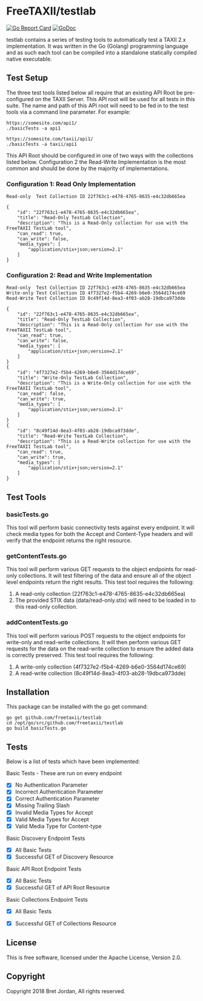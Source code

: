 # FreeTAXII/testlab #

[![Go Report Card](https://goreportcard.com/badge/github.com/freetaxii/testlab)](https://goreportcard.com/report/github.com/freetaxii/testlab) [![GoDoc](https://godoc.org/github.com/freetaxii/testlab?status.png)](https://godoc.org/github.com/freetaxii/testlab)

testlab contains a series of testing tools to automatically test a TAXII 2.x 
implementation. It was written in the Go (Golang) programming language and as
such each tool can be compiled into a standalone statically compiled native 
executable. 

## Test Setup ##
The three test tools listed below all require that an existing API Root be 
pre-configured on the TAXII Server. This API root will be used for all tests in
this suite. The name and path of this API root will need to be fed in to the 
test tools via a command line parameter. For example:

```
https://somesite.com/api1/
./basicTests -a api1

https://somesite.com/taxii/api1/
./basicTests -a taxii/api1
```

This API Root should be configured in one of two ways with the collections 
listed below. Configuration 2 the Read-Write Implementation is the most common 
and should be done by the majority of implementations.


### Configuration 1: Read Only Implementation ###
```
Read-only  Test Collection ID 22f763c1-e478-4765-8635-e4c32db665ea

{
    "id": "22f763c1-e478-4765-8635-e4c32db665ea",
    "title": "Read-Only TestLab Collection",
    "description": "This is a Read-Only collection for use with the FreeTAXII TestLab tool",
    "can_read": true,
    "can_write": false,
    "media_types": [
        "application/stix+json;version=2.1"
    ]
}
```

### Configuration 2: Read and Write Implementation ###
```
Read-only  Test Collection ID 22f763c1-e478-4765-8635-e4c32db665ea
Write-only Test Collection ID 4f7327e2-f5b4-4269-b6e0-3564d174ce69
Read-Write Test Collection ID 8c49f14d-8ea3-4f03-ab28-19dbca973dde

{
    "id": "22f763c1-e478-4765-8635-e4c32db665ea",
    "title": "Read-Only TestLab Collection",
    "description": "This is a Read-Only collection for use with the FreeTAXII TestLab tool",
    "can_read": true,
    "can_write": false,
    "media_types": [
        "application/stix+json;version=2.1"
    ]
}
{
    "id": "4f7327e2-f5b4-4269-b6e0-3564d174ce69",
    "title": "Write-Only TestLab Collection",
    "description": "This is a Write-Only collection for use with the FreeTAXII TestLab tool",
    "can_read": false,
    "can_write": true,
    "media_types": [
        "application/stix+json;version=2.1"
    ]
}
{
    "id": "8c49f14d-8ea3-4f03-ab28-19dbca973dde",
    "title": "Read-Write TestLab Collection",
    "description": "This is a Read-Write collection for use with the FreeTAXII TestLab tool",
    "can_read": true,
    "can_write": true,
    "media_types": [
        "application/stix+json;version=2.1"
    ]
}
```


## Test Tools ##

### basicTests.go ###
This tool will perform basic connectivity tests against every
endpoint. It will check media types for both the Accept and Content-Type headers
and will verify that the endpoint returns the right resource.

### getContentTests.go ###
This tool will perform various GET requests to the object
endpoints for read-only collections. It will test filtering of the data and 
ensure all of the object level endpoints return the right results. This test 
tool requires the following:
1) A read-only collection (22f763c1-e478-4765-8635-e4c32db665ea)
2) The provided STIX data (data/read-only.stix) will need to be loaded in to 
this read-only collection. 

### addContentTests.go ###
This tool will perform various POST requests to the object
endpoints for write-only and read-write collections. It will then perform 
various GET requests for the data on the read-write collection to ensure the 
added data is correctly preserved. This test tool requires the following:
1) A write-only collection (4f7327e2-f5b4-4269-b6e0-3564d174ce69)
2) A read-write collection (8c49f14d-8ea3-4f03-ab28-19dbca973dde)


## Installation ##

This package can be installed with the go get command:

```
go get github.com/freetaxii/testlab
cd /opt/go/src/github.com/freetaxii/testlab
go build basicTests.go
```


## Tests ##

Below is a list of tests which have been implemented:

Basic Tests - These are run on every endpoint 
- [x] No Authentication Parameter
- [x] Incorrect Authentication Parameter
- [x] Correct Authentication Parameter
- [x] Missing Trailing Slash
- [x] Invalid Media Types for Accept
- [x] Valid Media Types for Accept
- [x] Valid Media Type for Content-type

Basic Discovery Endpoint Tests
- [x] All Basic Tests
- [x] Successful GET of Discovery Resource

Basic API Root Endpoint Tests
- [x] All Basic Tests
- [x] Successful GET of API Root Resource

Basic Collections Endpoint Tests
- [x] All Basic Tests
- [x] Successful GET of Collections Resource


## License ##

This is free software, licensed under the Apache License, Version 2.0.


## Copyright ##

Copyright 2018 Bret Jordan, All rights reserved.

